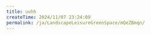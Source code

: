 ```yaml
---
title: uuhh
createTime: 2024/11/07 23:24:09
permalink: /ja/LandscapeLeisureGreenSpace/mQeZBmqn/
---
```

